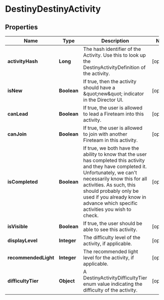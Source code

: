 
# DestinyDestinyActivity

## Properties
Name | Type | Description | Notes
------------ | ------------- | ------------- | -------------
**activityHash** | **Long** | The hash identifier of the Activity. Use this to look up the DestinyActivityDefinition of the activity. |  [optional]
**isNew** | **Boolean** | If true, then the activity should have a \&quot;new\&quot; indicator in the Director UI. |  [optional]
**canLead** | **Boolean** | If true, the user is allowed to lead a Fireteam into this activity. |  [optional]
**canJoin** | **Boolean** | If true, the user is allowed to join with another Fireteam in this activity. |  [optional]
**isCompleted** | **Boolean** | If true, we both have the ability to know that the user has completed this activity and they have completed it. Unfortunately, we can&#39;t necessarily know this for all activities. As such, this should probably only be used if you already know in advance which specific activities you wish to check. |  [optional]
**isVisible** | **Boolean** | If true, the user should be able to see this activity. |  [optional]
**displayLevel** | **Integer** | The difficulty level of the activity, if applicable. |  [optional]
**recommendedLight** | **Integer** | The recommended light level for the activity, if applicable. |  [optional]
**difficultyTier** | **Object** | A DestinyActivityDifficultyTier enum value indicating the difficulty of the activity. |  [optional]



